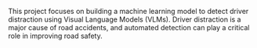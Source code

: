 This project focuses on building a machine learning model to detect driver distraction using Visual Language Models (VLMs).
Driver distraction is a major cause of road accidents, and automated detection can play a critical role in improving road safety.
